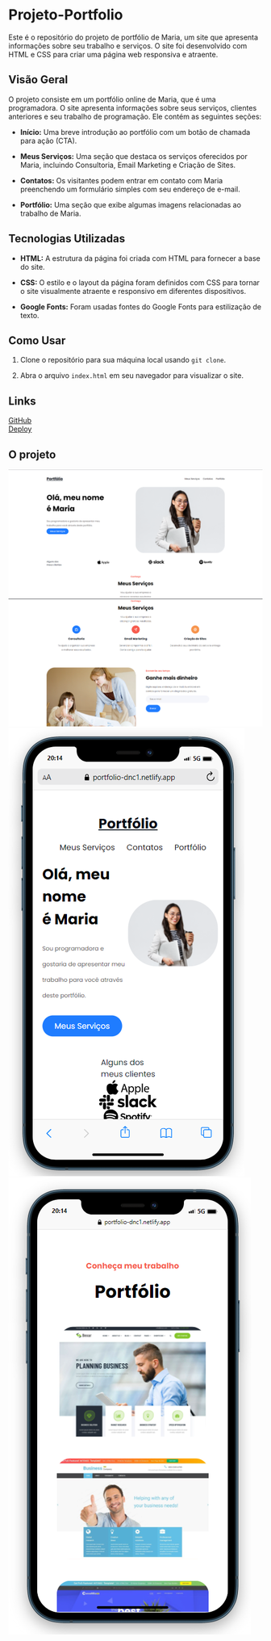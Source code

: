 # Projeto-Portfolio

Este é o repositório do projeto de portfólio de Maria, um site que apresenta informações sobre seu trabalho e serviços. O site foi desenvolvido com HTML e CSS para criar uma página web responsiva e atraente.

## Visão Geral

O projeto consiste em um portfólio online de Maria, que é uma programadora. O site apresenta informações sobre seus serviços, clientes anteriores e seu trabalho de programação. Ele contém as seguintes seções:

- **Início:** Uma breve introdução ao portfólio com um botão de chamada para ação (CTA).

- **Meus Serviços:** Uma seção que destaca os serviços oferecidos por Maria, incluindo Consultoria, Email Marketing e Criação de Sites.

- **Contatos:** Os visitantes podem entrar em contato com Maria preenchendo um formulário simples com seu endereço de e-mail.

- **Portfólio:** Uma seção que exibe algumas imagens relacionadas ao trabalho de Maria.

## Tecnologias Utilizadas

- **HTML:** A estrutura da página foi criada com HTML para fornecer a base do site.

- **CSS:** O estilo e o layout da página foram definidos com CSS para tornar o site visualmente atraente e responsivo em diferentes dispositivos.

- **Google Fonts:** Foram usadas fontes do Google Fonts para estilização de texto.

## Como Usar

1. Clone o repositório para sua máquina local usando `git clone`.

2. Abra o arquivo `index.html` em seu navegador para visualizar o site.


## Links

[GitHub](https://github.com/manoelarcanjo/Projeto-Portfolio) <br/>
[Deploy](https://portfolio-dnc1.netlify.app/)

## O projeto

<img src="img/Captura de tela 2023-11-06 201405.png">
<img src="img/Captura de tela 2023-11-06 201520.png">
<img src="img/Captura de tela 2023-11-06 201435.png">
<img src="img/Captura de tela 2023-11-06 201443.png">



